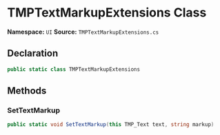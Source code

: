 # TMPTextMarkupExtensions Class

**Namespace:** `UI`
**Source:** `TMPTextMarkupExtensions.cs`

## Declaration

```csharp
public static class TMPTextMarkupExtensions
```

## Methods

### SetTextMarkup

```csharp
public static void SetTextMarkup(this TMP_Text text, string markup)
```

